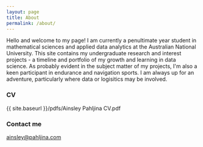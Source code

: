 ```yaml
---
layout: page
title: About
permalink: /about/
---
```


Hello and welcome to my page! I am currently a penultimate year student in mathematical sciences and applied data analytics at the Australian National University. This site contains my undergraduate research and interest projects - a timeline and portfolio of my growth and learning in data science. As probably evident in the subject matter of my projects, I'm also a keen participant in endurance and navigation sports. I am always up for an adventure, particularly where data or logisitics may be involved. 

### CV

{{ site.baseurl }}/pdfs/Ainsley Pahljina CV.pdf

### Contact me

[ainsley@pahljina.com](mailto:ainsley@pahljina.com)
